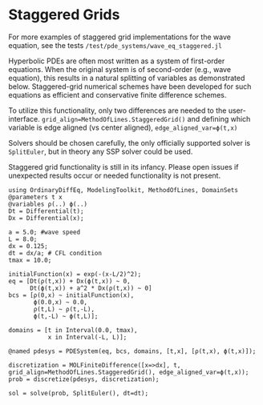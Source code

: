 # Staggered Grids 

For more examples of staggered grid implementations for the wave equation, see the tests `/test/pde_systems/wave_eq_staggered.jl` 

Hyperbolic PDEs are often most written as a system of first-order equations. When the original system is of second-order (e.g., wave equation), this results in a natural splitting of variables as demonstrated below. Staggered-grid numerical schemes have been developed for such equations as efficient and conservative finite difference schemes.

To utilize this functionality, only two differences are needed to the user-interface. `grid_align=MethodOfLines.StaggeredGrid()` and defining which variable is edge aligned (vs center aligned), `edge_aligned_var=ϕ(t,x)`

Solvers should be chosen carefully, the only officially supported solver is `SplitEuler`, but in theory any SSP solver could be used.

Staggered grid functionality is still in its infancy. Please open issues if unexpected results occur or needed functionality is not present.

```
using OrdinaryDiffEq, ModelingToolkit, MethodOfLines, DomainSets
@parameters t x
@variables ρ(..) ϕ(..)
Dt = Differential(t);
Dx = Differential(x);

a = 5.0; #wave speed
L = 8.0;
dx = 0.125;
dt = dx/a; # CFL condition
tmax = 10.0;

initialFunction(x) = exp(-(x-L/2)^2);
eq = [Dt(ρ(t,x)) + Dx(ϕ(t,x)) ~ 0,
      Dt(ϕ(t,x)) + a^2 * Dx(ρ(t,x)) ~ 0]
bcs = [ρ(0,x) ~ initialFunction(x),
       ϕ(0.0,x) ~ 0.0,
       ρ(t,L) ~ ρ(t,-L),
       ϕ(t,-L) ~ ϕ(t,L)];

domains = [t in Interval(0.0, tmax),
           x in Interval(-L, L)];

@named pdesys = PDESystem(eq, bcs, domains, [t,x], [ρ(t,x), ϕ(t,x)]);

discretization = MOLFiniteDifference([x=>dx], t, grid_align=MethodOfLines.StaggeredGrid(), edge_aligned_var=ϕ(t,x));
prob = discretize(pdesys, discretization);

sol = solve(prob, SplitEuler(), dt=dt);
```
